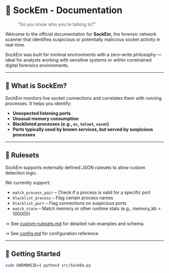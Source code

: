 # 🧦 SockEm - Documentation

> "Do you know who you're talking to?"

Welcome to the official documentation for **SockEm**, the forensic network scanner that identifies suspicious or potentially malicious socket activity in real-time.

SockEm was built for minimal environments with a zero-write philosophy — ideal for analysts working with sensitive systems or within constrained digital forensics environments.

---

## 📖 What is SockEm?

SockEm monitors live socket connections and correlates them with running processes. It helps you identify:

- **Unexpected listening ports**
- **Unusual memory consumption**
- **Blacklisted processes (e.g., `nc`, `telnet`, `socat`)**
- **Ports typically used by known services, but served by suspicious processes**

---

## 📜 Rulesets

SockEm supports externally defined JSON rulesets to allow custom detection logic.

We currently support:

- `match_process_pair` – Check if a process is valid for a specific port
- `blacklist_process` – Flag certain process names
- `blacklist_port` – Flag connections on suspicious ports
- `match_state` – Match memory or other runtime stats (e.g., memory_kb > 100000)

→ See [custom-rulesets.md](./custom-ruleset.md) for detailed rule examples and schema.


→ See [config.md](./config.md) for configuration reference.


---

## 🚀 Getting Started

```bash
sudo DAEMONIZE=1 python3 src/SockEm.py
